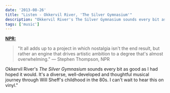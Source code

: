 ```yaml
---
date: '2013-08-26'
title: "Listen - Okkervil River, 'The Silver Gymnasium'"
description: "Okkervil River's The Silver Gymnasium sounds every bit as good as I had hoped it would."
tags: ['music']
---
```


**[NPR:](http://www.npr.org/2013/08/25/214471289/first-listen-okkervil-river-the-silver-gymnasium)**

> "It all adds up to a project in which nostalgia isn't the end result, but rather an engine that drives artistic ambition to a degree that's almost overwhelming." — Stephen Thompson, NPR

Okkervil River's _The Silver Gymnasium_ sounds every bit as good as I had hoped it would.<!-- excerpt --> It's a diverse, well-developed and thoughtful musical journey through Will Sheff's childhood in the 80s. I can't wait to hear this on vinyl."

